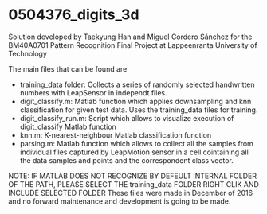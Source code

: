 # 0504376_digits_3d
Solution developed by Taekyung Han and Miguel Cordero Sánchez for the BM40A0701 Pattern Recognition Final Project at Lappeenranta University of Technology

The main files that can be found are 
- training_data folder: Collects a series of randomly selected handwritten numbers with LeapSensor in independt files.
- digit_classify.m: Matlab function which applies downsampling and knn classification for given test data. Uses the training_data files for    training.
- digit_classify_run.m: Script which allows to visualize execution of digit_classify Matlab function
- knn.m: K-nearest-neighbour Matlab classification function
- parsing.m: Matlab function which allows to collect all the samples from individual files captured by LeapMotion sensor in a cell cointaining all the data samples and points and the correspondent class vector.

NOTE: IF MATLAB DOES NOT RECOGNIZE BY DEFEULT INTERNAL FOLDER OF THE PATH, PLEASE SELECT THE training_data FOLDER RIGHT CLIK AND INCLUDE SELECTED FOLDER
These files were made in December of 2016 and no forward maintenance and development is going to be made.
